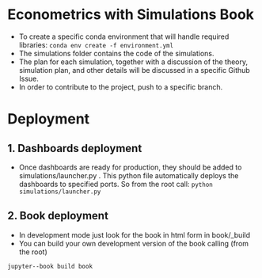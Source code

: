 # Econometrics with Simulations Book

* To create a specific conda environment that will handle required libraries:
``conda env create -f environment.yml`` 
* The simulations folder contains the code of the simulations.
* The plan for each simulation, together with a discussion of the theory, simulation plan, and other details  will be discussed in a specific Github Issue.
* In order to contribute to the project, push to a specific branch. 


# Deployment 

## 1. Dashboards deployment

* Once dashboards are ready for production, they should be added to simulations/launcher.py . This python file automatically deploys the dashboards to specified ports. So from the root call:
``python simulations/launcher.py``

## 2. Book deployment

* In development mode just look for the book in html form in book/_build
* You can build your own development version of the book calling (from the root) 

``jupyter--book build book``
